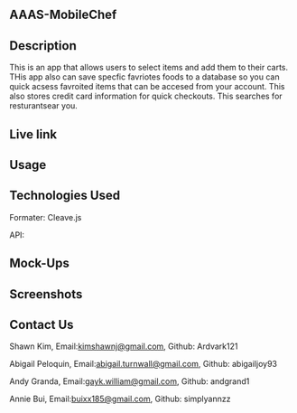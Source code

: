 ## AAAS-MobileChef

## Description

This is an app that allows users to select items and add them to their carts. THis app also can save specfic favriotes foods to a database so you can quick acsess favroited items that can be accesed from your account. This also stores credit card information for quick checkouts. This searches for resturantsear you.

## Live link

## Usage

## Technologies Used

Formater: Cleave.js

API:

## Mock-Ups

## Screenshots

## Contact Us

Shawn Kim, Email:kimshawnj@gmail.com, Github: Ardvark121

Abigail Peloquin, Email:abigail.turnwall@gmail.com, Github: abigailjoy93

Andy Granda, Email:gayk.william@gmail.com, Github: andgrand1

Annie Bui, Email:buixx185@gmail.com, Github: simplyannzz

